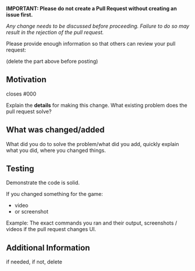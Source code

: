 **IMPORTANT: Please do not create a Pull Request without creating an issue first.**

*Any change needs to be discussed before proceeding. Failure to do so may result in the rejection of the pull request.*

Please provide enough information so that others can review your pull request:

<!-- You can skip this if you're fixing a typo or adding something small like a new file for docs -->

(delete the part above before posting)

## Motivation
closes #000

Explain the **details** for making this change. What existing problem does the pull request solve?

<!-- Example: When "Adding a function to do X", explain why it is necessary to have a way to do X. -->

## What was changed/added
What did you do to solve the problem/what did you add, quickly explain what you did, where you changed things.

## Testing
Demonstrate the code is solid. 

If you changed something for the game:
- video
- or screenshot

Example: The exact commands you ran and their output, screenshots / videos if the pull request changes UI.

## Additional Information
if needed, if not, delete
